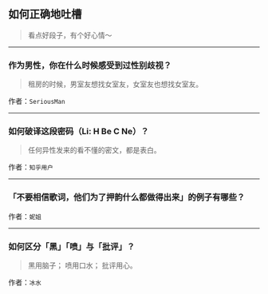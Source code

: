 ## 如何正确地吐槽

> 看点好段子，有个好心情～


 
---

### 作为男性，你在什么时候感受到过性别歧视？

> 租房的时候，男室友想找女室友，女室友也想找女室友。


作者：`SeriousMan`

---

### 如何破译这段密码（Li: H Be C Ne）？

> 任何异性发来的看不懂的密文，都是表白。


作者：`知乎用户`

---

### 「不要相信歌词，他们为了押韵什么都做得出来」的例子有哪些？

> 


作者：`妮姐`

---

### 如何区分「黑」「喷」与「批评」？

> 黑用脑子；
> 喷用口水；
> 批评用心。


作者：`冰水`